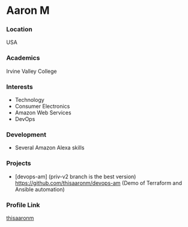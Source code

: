 # Aaron M

### Location

USA

### Academics

Irvine Valley College

### Interests

- Technology
- Consumer Electronics
- Amazon Web Services
- DevOps

### Development

- Several Amazon Alexa skills

### Projects

- [devops-am] (priv-v2 branch is the best version) https://github.com/thisaaronm/devops-am (Demo of Terraform and Ansible automation)

### Profile Link

[thisaaronm](https://github.com/thisaaronm)
